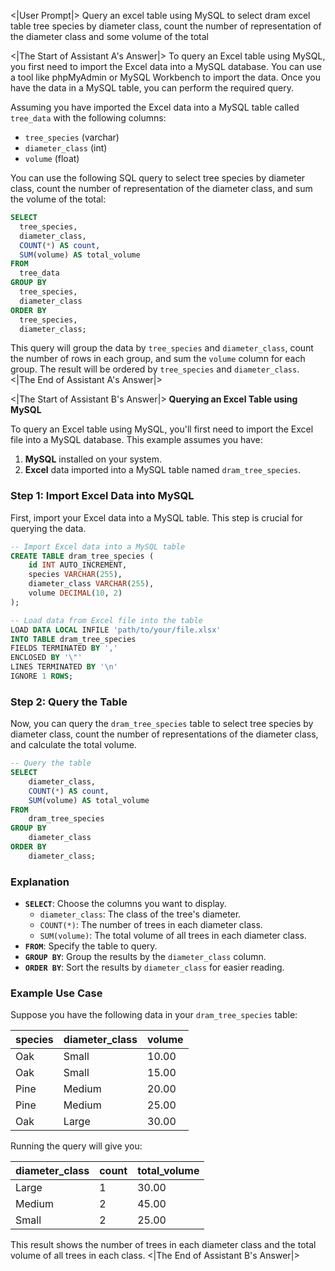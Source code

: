 <|User Prompt|>
Query an excel table using MySQL to select dram excel table tree species by diameter class, count the number of representation of the diameter class and some volume of the total

<|The Start of Assistant A's Answer|>
To query an Excel table using MySQL, you first need to import the Excel data into a MySQL database. You can use a tool like phpMyAdmin or MySQL Workbench to import the data. Once you have the data in a MySQL table, you can perform the required query.

Assuming you have imported the Excel data into a MySQL table called `tree_data` with the following columns:

- `tree_species` (varchar)
- `diameter_class` (int)
- `volume` (float)

You can use the following SQL query to select tree species by diameter class, count the number of representation of the diameter class, and sum the volume of the total:

```sql
SELECT
  tree_species,
  diameter_class,
  COUNT(*) AS count,
  SUM(volume) AS total_volume
FROM
  tree_data
GROUP BY
  tree_species,
  diameter_class
ORDER BY
  tree_species,
  diameter_class;
```

This query will group the data by `tree_species` and `diameter_class`, count the number of rows in each group, and sum the `volume` column for each group. The result will be ordered by `tree_species` and `diameter_class`.
<|The End of Assistant A's Answer|>

<|The Start of Assistant B's Answer|>
**Querying an Excel Table using MySQL**

To query an Excel table using MySQL, you'll first need to import the Excel file into a MySQL database. This example assumes you have:

1. **MySQL** installed on your system.
2. **Excel** data imported into a MySQL table named `dram_tree_species`.

### Step 1: Import Excel Data into MySQL

First, import your Excel data into a MySQL table. This step is crucial for querying the data.

```sql
-- Import Excel data into a MySQL table
CREATE TABLE dram_tree_species (
    id INT AUTO_INCREMENT,
    species VARCHAR(255),
    diameter_class VARCHAR(255),
    volume DECIMAL(10, 2)
);

-- Load data from Excel file into the table
LOAD DATA LOCAL INFILE 'path/to/your/file.xlsx'
INTO TABLE dram_tree_species
FIELDS TERMINATED BY ','
ENCLOSED BY '\"'
LINES TERMINATED BY '\n'
IGNORE 1 ROWS;
```

### Step 2: Query the Table

Now, you can query the `dram_tree_species` table to select tree species by diameter class, count the number of representations of the diameter class, and calculate the total volume.

```sql
-- Query the table
SELECT 
    diameter_class,
    COUNT(*) AS count,
    SUM(volume) AS total_volume
FROM 
    dram_tree_species
GROUP BY 
    diameter_class
ORDER BY 
    diameter_class;
```

### Explanation

- **`SELECT`**: Choose the columns you want to display.
  - `diameter_class`: The class of the tree's diameter.
  - `COUNT(*)`: The number of trees in each diameter class.
  - `SUM(volume)`: The total volume of all trees in each diameter class.
- **`FROM`**: Specify the table to query.
- **`GROUP BY`**: Group the results by the `diameter_class` column.
- **`ORDER BY`**: Sort the results by `diameter_class` for easier reading.

### Example Use Case

Suppose you have the following data in your `dram_tree_species` table:

| species | diameter_class | volume |
|---------|----------------|--------|
| Oak     | Small           | 10.00  |
| Oak     | Small           | 15.00  |
| Pine    | Medium          | 20.00  |
| Pine    | Medium          | 25.00  |
| Oak     | Large           | 30.00  |

Running the query will give you:

| diameter_class | count | total_volume |
|----------------|-------|--------------|
| Large           | 1     | 30.00        |
| Medium          | 2     | 45.00        |
| Small           | 2     | 25.00        |

This result shows the number of trees in each diameter class and the total volume of all trees in each class.
<|The End of Assistant B's Answer|>